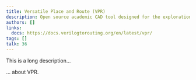 ```yaml
---
title: Versatile Place and Route (VPR)
description: Open source academic CAD tool designed for the exploration of new FPGA architectures and CAD algorithms, at the packing, placement and routing phases of the CAD flow
authors: []
links:
  docs: https://docs.verilogtorouting.org/en/latest/vpr/
tags: []
talk: 36
---
```


This is a long description...
<!--more-->
... about VPR.
